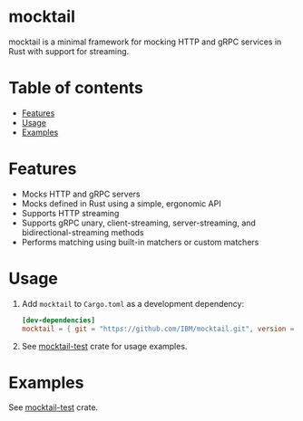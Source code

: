 # mocktail

mocktail is a minimal framework for mocking HTTP and gRPC services in Rust with support for streaming.

<!-- [![Crates.io](https://img.shields.io/crates/v/mocktail)](https://crates.io/crates/mocktail)
[![Documentation](https://docs.rs/mocktail/badge.svg)](https://docs.rs/mocktail)
[![Crates.io](https://img.shields.io/crates/l/mocktail)](LICENSE) -->

# Table of contents
* [Features](#features)
* [Usage](#usage)
* [Examples](#examples)

# Features
- Mocks HTTP and gRPC servers
- Mocks defined in Rust using a simple, ergonomic API
- Supports HTTP streaming
- Supports gRPC unary, client-streaming, server-streaming, and bidirectional-streaming methods
- Performs matching using built-in matchers or custom matchers

# Usage
1. Add `mocktail` to `Cargo.toml` as a development dependency:
    ```toml
    [dev-dependencies]
    mocktail = { git = "https://github.com/IBM/mocktail.git", version = "0.2.0-alpha" }
    ```

2. See [mocktail-test](/mocktail-test/) crate for usage examples.

# Examples
See [mocktail-test](/mocktail-test/) crate.
